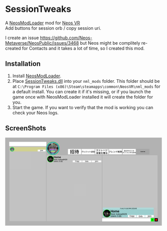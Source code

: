 # SessionTweaks

A [NeosModLoader](https://github.com/zkxs/NeosModLoader) mod for [Neos VR](https://neos.com/)  
Add buttons for session orb / copy session uri.

I create an issue https://github.com/Neos-Metaverse/NeosPublic/issues/3468 but Neos might be complitely re-created for Contacts and it takes a lot of time, so I created this mod.

## Installation
1. Install [NeosModLoader](https://github.com/zkxs/NeosModLoader).
1. Place [SessionTweaks.dll](https://github.com//kazu0617/SessionTweaks/releases/latest/download/SessionTweaks.dll) into your `nml_mods` folder. This folder should be at `C:\Program Files (x86)\Steam\steamapps\common\NeosVR\nml_mods` for a default install. You can create it if it's missing, or if you launch the game once with NeosModLoader installed it will create the folder for you.
1. Start the game. If you want to verify that the mod is working you can check your Neos logs.

## ScreenShots
![](SessionTweaks.png)

